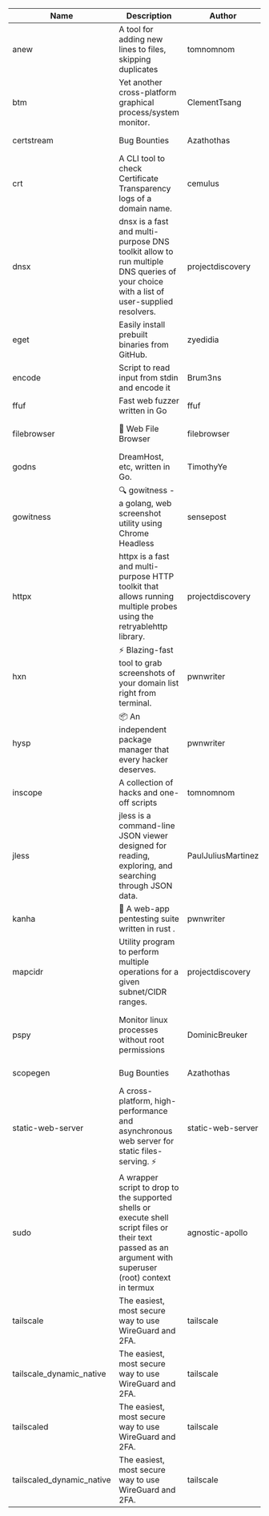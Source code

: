 | Name | Description | Author | Repository | Stars | Version | Updated | Size | SHA256SUM | B3SUM | Source | Language | License |
| ---- | ----------- | ------ | ---------- | ----- | ------- | ------- | ---- | --- | ------ | --------|-------- | ------- |
| anew | A tool for adding new lines to files, skipping duplicates | tomnomnom | [https://github.com/tomnomnom/anew](https://github.com/tomnomnom/anew) | 1103 | v0.1.1 | 2022-03-15T22:35:31Z | 1.41 MB | ea4a8467c59cf1f5f993a35075b4bf04a71c0eb26d662602755eb20a3ed10ef8 | d504ed2ef45832a04e532ad25f87e15b085ba8b0a0130574f8137766f71eae04 | https://raw.githubusercontent.com/Azathothas/Toolpacks/main/aarch64_arm64_v8a_Android/anew | Go | MIT License |
| btm | Yet another cross-platform graphical process/system monitor. | ClementTsang | [https://github.com/ClementTsang/bottom](https://github.com/ClementTsang/bottom) | 8112 | 0.9.6 | 2023-08-27T01:43:44Z | 3.08 MB | 425db8d35c42c17ad550d48bcd6e7b803d4274dfd7369c62775e47fe8d5c44f4 | daf28fd6d0ed3ffa13824a1a74338bc148fdfc626e956f060827a1540dd93366 | https://raw.githubusercontent.com/Azathothas/Toolpacks/main/aarch64_arm64_v8a_Android/btm | Rust | MIT License |
| certstream |  Bug Bounties | Azathothas | [https://github.com/Azathothas/Arsenal](https://github.com/Azathothas/Arsenal) | 9 | null |  | 4.54 MB | 8fa40ed41243de04b79f29cec42aab23b0c54754ff2672ef507ecb7b19f60769 | f40621bebb2b8cda783b4feba00ba464c237b2872e11e570a181b62f73e1a384 | https://raw.githubusercontent.com/Azathothas/Toolpacks/main/aarch64_arm64_v8a_Android/certstream | Shell | null |
| crt | A CLI tool to check Certificate Transparency logs of a domain name. | cemulus | [https://github.com/cemulus/crt](https://github.com/cemulus/crt) | 64 | v0.1.0 | 2022-03-08T21:41:54Z | 4.63 MB | 399d5e5146d007594c19c39ccc37926b8e9eb18f897037c2e1bb88fcc0608834 | 2aa0bac15ff11a71e7caede14ffe5b3bf7c7ac625df9c7ae1696453fff4bb4b2 | https://raw.githubusercontent.com/Azathothas/Toolpacks/main/aarch64_arm64_v8a_Android/crt | Go | Apache License 2.0 |
| dnsx | dnsx is a fast and multi-purpose DNS toolkit allow to run multiple DNS queries of your choice with a list of user-supplied resolvers. | projectdiscovery | [https://github.com/projectdiscovery/dnsx](https://github.com/projectdiscovery/dnsx) | 1809 | v1.1.6 | 2023-11-11T19:20:44Z | 25.01 MB | ee7629865664e2d3b7dc3a8d85dff590a750bdc611e50e496f3c61b0b7dc4369 | ff00e22c593645c39fb7054c13a1899eefefa2e04dfb93e81fbd95b1d8879fb7 | https://raw.githubusercontent.com/Azathothas/Toolpacks/main/aarch64_arm64_v8a_Android/dnsx | Go | MIT License |
| eget | Easily install prebuilt binaries from GitHub. | zyedidia | [https://github.com/zyedidia/eget](https://github.com/zyedidia/eget) | 648 | v1.3.3 | 2023-02-22T05:15:46Z | 6.49 MB | 59db29cbb4c9807ebdf0ee3886a0aa8eacf868a107e2186ed097eb0d981271d6 | 991130fbe02a9054a1d647e7fecb09a574f5e1df9d4ef901254878f39bb39b1d | https://raw.githubusercontent.com/Azathothas/Toolpacks/main/aarch64_arm64_v8a_Android/eget | Go | MIT License |
| encode | Script to read input from stdin and encode it | Brum3ns | [https://github.com/Brum3ns/encode](https://github.com/Brum3ns/encode) | 18 | null |  | 2.49 MB | befe81fdfb662e1b3c4a26fbca64a1340288ba462cd8baf45b2f1412bd26c349 | 4d06970ed310ee9dfbd948438ff9e70695d9c5b1f2c62decef17d525de477daf | https://raw.githubusercontent.com/Azathothas/Toolpacks/main/aarch64_arm64_v8a_Android/encode | Go | MIT License |
| ffuf | Fast web fuzzer written in Go | ffuf | [https://github.com/ffuf/ffuf](https://github.com/ffuf/ffuf) | 10661 | v2.1.0 | 2023-09-16T12:23:19Z | 8.18 MB | 91aa59790554f0245f1c0a0f0276b07cf71fcbc3385f0d49b3758c43a11c7bd4 | 92e4a29256ad3aa89c8fe2f3355dfa162e9c8fb6316613f051eb51710a69525f | https://raw.githubusercontent.com/Azathothas/Toolpacks/main/aarch64_arm64_v8a_Android/ffuf | Go | MIT License |
| filebrowser | 📂 Web File Browser | filebrowser | [https://github.com/filebrowser/filebrowser](https://github.com/filebrowser/filebrowser) | 21849 | v2.26.0 | 2023-11-02T21:58:20Z | 13.29 MB | bce60432d854c5ec427305975288f95edb5497cdafb386dfbabb6daf8f094850 | 1f8eaee2b1f73570e49b2d6d4f48299a677bb8338668a7a60ff8790d41b02362 | https://raw.githubusercontent.com/Azathothas/Toolpacks/main/aarch64_arm64_v8a_Android/filebrowser | Go | Apache License 2.0 |
| godns |  DreamHost, etc, written in Go. | TimothyYe | [https://github.com/TimothyYe/godns](https://github.com/TimothyYe/godns) | 1382 | v3.0.4 | 2023-10-22T12:12:07Z | 11.80 MB | 3836d5da5dc0b86d8a1597313d68f2dd3909ffb4c9e782c3988135e653b83066 | ec5f2b1a06636bdd13cb8113f9cfa35aefc443eac6e7b3b754ce14765d40da5b | https://raw.githubusercontent.com/Azathothas/Toolpacks/main/aarch64_arm64_v8a_Android/godns | Go | Apache License 2.0 |
| gowitness | 🔍 gowitness - a golang, web screenshot utility using Chrome Headless | sensepost | [https://github.com/sensepost/gowitness](https://github.com/sensepost/gowitness) | 2477 | 2.5.1 | 2023-10-29T11:11:30Z | 25.96 MB | 67b0ea53f4c07158bf2d57abdd2f1215ff588aba9cfa232d691ec21026d97fff | 818721e195e6ca302af3090bf31c9312af6b187a32479822c384561cdc07b89e | https://raw.githubusercontent.com/Azathothas/Toolpacks/main/aarch64_arm64_v8a_Android/gowitness | Go | GNU General Public License v3.0 |
| httpx | httpx is a fast and multi-purpose HTTP toolkit that allows running multiple probes using the retryablehttp library. | projectdiscovery | [https://github.com/projectdiscovery/httpx](https://github.com/projectdiscovery/httpx) | 6242 | v1.3.7 | 2023-11-13T07:26:10Z | 39.73 MB | a272afd82535db2d4047349e48d136f3c4b8637444220334c4fef2ec77b9bbbd | 04b1e4f4d12e812ee71d695a3f67bddbfce43917f0c23b485b3ddca5f3945c63 | https://raw.githubusercontent.com/Azathothas/Toolpacks/main/aarch64_arm64_v8a_Android/httpx | Go | MIT License |
| hxn | ⚡ Blazing-fast tool to grab screenshots of your domain list right from terminal. | pwnwriter | [https://github.com/pwnwriter/haylxon](https://github.com/pwnwriter/haylxon) | 350 | v0.1.9 | 2023-11-03T07:24:19Z | 6.01 MB | ba70c7e865d1b2efe54f86388f2f4d3cec9044243104abb3b86e6fa588ffea12 | 8b953861777ddcd1b5c6048a73f7f6653abb6f8729cf30f23869bb5da157b209 | https://raw.githubusercontent.com/Azathothas/Toolpacks/main/aarch64_arm64_v8a_Android/hxn | Rust | MIT License |
| hysp | 📦 An independent package manager that every hacker deserves. | pwnwriter | [https://github.com/pwnwriter/hysp](https://github.com/pwnwriter/hysp) | 379 | v0.1.2 | 2023-12-13T15:03:18Z | 3.26 MB | 9e5bbe3fc6b8a5cdc8a165806f3341e8ecce04b40e3e9338a1261bcab2eb7954 | 3098692bbb202e0952ca1070e9404a9d8aa92e55f8f0f45f4c0e43138643ffea | https://raw.githubusercontent.com/Azathothas/Toolpacks/main/aarch64_arm64_v8a_Android/hysp | Rust | MIT License |
| inscope | A collection of hacks and one-off scripts | tomnomnom | [https://github.com/tomnomnom/hacks](https://github.com/tomnomnom/hacks) | 1952 | null |  | 1.79 MB | 4b5a90cac2dfafff1ff11d963a70c60a0816f23c5e0eeabf66dca2177c62199c | a0a3b65386227cee72d708e9031d195b0c483a5b6ef6402a13d9880985c0d8d8 | https://raw.githubusercontent.com/Azathothas/Toolpacks/main/aarch64_arm64_v8a_Android/inscope | Go | null |
| jless | jless is a command-line JSON viewer designed for reading, exploring, and searching through JSON data. | PaulJuliusMartinez | [https://github.com/PaulJuliusMartinez/jless](https://github.com/PaulJuliusMartinez/jless) | 4285 | v0.9.0 | 2023-07-17T02:51:34Z | 1.74 MB | 7833474dcc6a493542580897949bb4b842e0f9e2e71834ee6072c469573120f5 | 56e6f82dd4b81ec33cf1d76090f6522514c0f96bb2843c12688e1979015ee859 | https://raw.githubusercontent.com/Azathothas/Toolpacks/main/aarch64_arm64_v8a_Android/jless | Rust | MIT License |
| kanha | 🦚 A web-app pentesting suite written in rust . | pwnwriter | [https://github.com/pwnwriter/kanha](https://github.com/pwnwriter/kanha) | 218 | v-v0.1.2 | 2023-10-17T16:42:52Z | 2.79 MB | 5aac77175259d93662c4bb5b12d79dc07d9f9116ba4ac0cfcb8bf353637376a3 | 6bb6d1ec95da832562b57489cf5d00b517522928a00ba777b8e37bd8eabcd690 | https://raw.githubusercontent.com/Azathothas/Toolpacks/main/aarch64_arm64_v8a_Android/kanha | Rust | MIT License |
| mapcidr | Utility program to perform multiple operations for a given subnet/CIDR ranges. | projectdiscovery | [https://github.com/projectdiscovery/mapcidr](https://github.com/projectdiscovery/mapcidr) | 866 | v1.1.16 | 2023-11-23T07:59:56Z | 22.31 MB | 0476cd1139c13deeb08cf0977fbf3b3b7ee8fc44f70bf6bbd20934ea53b0387e | 0f802debcc576342c86af6de11221b3f3dc36f3eedac85fe7ec84ca4014f3ce0 | https://raw.githubusercontent.com/Azathothas/Toolpacks/main/aarch64_arm64_v8a_Android/mapcidr | Go | MIT License |
| pspy | Monitor linux processes without root permissions | DominicBreuker | [https://github.com/DominicBreuker/pspy](https://github.com/DominicBreuker/pspy) | 4280 | v1.2.1 | 2023-01-17T21:10:08Z | 3.48 MB | 7b90cc5027a28380fb1ee9fb7e5fd9a482ac8ee41f8c2ff33dd2a1d9043f0fba | 0bd72a440fc19e8d53f04d84c01439edd40d8419d963d8dd368c9e846e08fe51 | https://raw.githubusercontent.com/Azathothas/Toolpacks/main/aarch64_arm64_v8a_Android/pspy | Go | GNU General Public License v3.0 |
| scopegen |  Bug Bounties | Azathothas | [https://github.com/Azathothas/Arsenal](https://github.com/Azathothas/Arsenal) | 9 | null |  | 1.54 MB | 0d3282c5ba823c0fa34b45849d29606a81cf852bcc6749c38976684de5c881cf | 225236a2ffe6312e201693e4eb06c03ce10804cd486747b96757dd0218544d8f | https://raw.githubusercontent.com/Azathothas/Toolpacks/main/aarch64_arm64_v8a_Android/scopegen | Shell | null |
| static-web-server | A cross-platform, high-performance and asynchronous web server for static files-serving. ⚡ | static-web-server | [https://github.com/static-web-server/static-web-server](https://github.com/static-web-server/static-web-server) | 939 | v2.24.1 | 2023-11-14T23:15:43Z | 6.40 MB | 0d8df2b3e8795bc8625cfd7ac342043a2898788b092029d1b7968dd4c09b9f91 | 8c0071186430e9c7c829f6311e906ed50ac9e902b605f3d8b9177cde8f646043 | https://raw.githubusercontent.com/Azathothas/Toolpacks/main/aarch64_arm64_v8a_Android/static-web-server | Rust | Apache License 2.0 |
| sudo | A wrapper script to drop to the supported shells or execute shell script files or their text passed as an argument with superuser (root) context in termux | agnostic-apollo | [https://github.com/agnostic-apollo/sudo](https://github.com/agnostic-apollo/sudo) | 62 | v0.2.0 | 2021-04-10T21:03:11Z | 0.24 MB | 9e56787b3ca489a9eb9e3a64f54944aa92c728d18576972ef7ef6bb10ca6462c | 261a7ec6cf5ed2fbc82f8128f2583eda7faeb8939b9e08143046f0b046e504ae | https://raw.githubusercontent.com/Azathothas/Toolpacks/main/aarch64_arm64_v8a_Android/sudo | Shell | MIT License |
| tailscale | The easiest, most secure way to use WireGuard and 2FA. | tailscale | [https://github.com/tailscale/tailscale](https://github.com/tailscale/tailscale) | 14664 | v1.56.1 | 2023-12-15T19:44:23Z | 10.42 MB | a114fc9064192e1eddbf0cec8ca95ff342df0b2ae717a6f9c628387ed6451c98 | 0887795552cff90cfd0844694b6c3a87024d97fae58c9a5ce8f7d806eaf923ce | https://raw.githubusercontent.com/Azathothas/Toolpacks/main/aarch64_arm64_v8a_Android/tailscale | Go | BSD 3-Clause New or Revised License |
| tailscale_dynamic_native | The easiest, most secure way to use WireGuard and 2FA. | tailscale | [https://github.com/tailscale/tailscale](https://github.com/tailscale/tailscale) | 14664 | v1.56.1 | 2023-12-15T19:44:23Z | 10.69 MB | e19350f114182593d33f60c80b66ef70920328fd1cd3d4b3d00c6ae17b78ae0b | 4f2f10552bd532340ca37f42fd736d2be4d3e02395fb1c8e4a666c8f7ce34145 | https://raw.githubusercontent.com/Azathothas/Toolpacks/main/aarch64_arm64_v8a_Android/tailscale_dynamic_native | Go | BSD 3-Clause New or Revised License |
| tailscaled | The easiest, most secure way to use WireGuard and 2FA. | tailscale | [https://github.com/tailscale/tailscale](https://github.com/tailscale/tailscale) | 14664 | v1.56.1 | 2023-12-15T19:44:23Z | 28.10 MB | 0340d673d4d2dcb8101c0bbfae2b4e3077626b9c48d4b930a2703a7b94029e77 | 8b556ab47194a3898393c5032987574b325777ecc36faf4dc4fdb34a52b98e2e | https://raw.githubusercontent.com/Azathothas/Toolpacks/main/aarch64_arm64_v8a_Android/tailscaled | Go | BSD 3-Clause New or Revised License |
| tailscaled_dynamic_native | The easiest, most secure way to use WireGuard and 2FA. | tailscale | [https://github.com/tailscale/tailscale](https://github.com/tailscale/tailscale) | 14664 | v1.56.1 | 2023-12-15T19:44:23Z | 29.86 MB | 0fff890e9ec333acf90ee1498793478f0dd4ebe492389bedcde12382269ce3cc | 81e42a085ba231679c115f0644bf660910a4da2b75ff6c9b9bc794d563f73a9e | https://raw.githubusercontent.com/Azathothas/Toolpacks/main/aarch64_arm64_v8a_Android/tailscaled_dynamic_native | Go | BSD 3-Clause New or Revised License |
